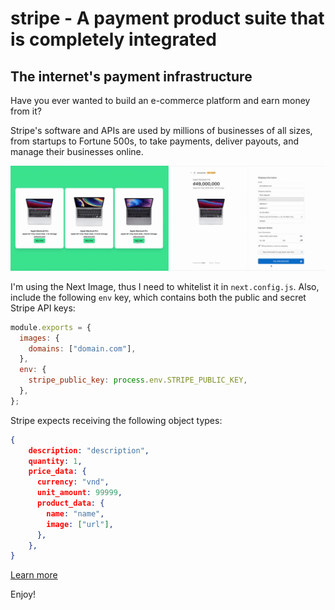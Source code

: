 # stripe - A payment product suite that is completely integrated

## The internet's payment infrastructure

Have you ever wanted to build an e-commerce platform and earn money from it?

Stripe's software and APIs are used by millions of businesses of all sizes, from startups to Fortune 500s, to take payments, deliver payouts, and manage their businesses online.

![gif](https://github.com/phucprime/stripe_pay/blob/main/assets/tripe.gif)

I'm using the Next Image, thus I need to whitelist it in `next.config.js`. Also, include the following `env` key, which contains both the public and secret Stripe API keys:

```javascript
module.exports = {
  images: {
    domains: ["domain.com"],
  },
  env: {
    stripe_public_key: process.env.STRIPE_PUBLIC_KEY,
  },
};
```

Stripe expects receiving the following object types:

```json
{
    description: "description",
    quantity: 1,
    price_data: {
      currency: "vnd",
      unit_amount: 99999,
      product_data: {
        name: "name",
        image: ["url"],
      },
    },
}
```

[Learn more](https://stripe.com/docs)

Enjoy!


